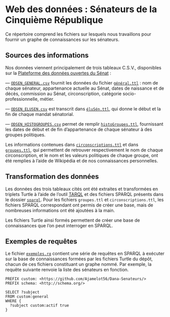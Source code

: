# Web des données : Sénateurs de la Cinquième République

Ce répertoire comprend les fichiers sur lesquels nous travaillons pour fournir un graphe de connaissances sur les sénateurs.

## Sources des informations

Nos données viennent principalement de trois tableaux C.S.V., disponibles sur la [Plateforme des données ouvertes du Sénat](https://data.senat.fr/les-senateurs/) :

  — [`ODSEN_GENERAL.csv`](./csv/ODSEN_GENERAL.csv) fournit les données du fichier [`général.ttl`](./ttl/général.ttl) : nom de chaque sénateur, appartenance actuelle au Sénat, dates de naissance et de décès, commission au Sénat, circonscription, catégorie socio-professionnelle, métier.

  — [`ODSEN_ELUSEN.csv`](./csv/ODSEN_ELUSEN.csv) est transcrit dans [`éluSén.ttl`](./ttl/éluSén.ttl), qui donne le début et la fin de chaque mandat sénatorial.

  — [`ODSEN_HISTOGROUPES.csv`](./csv/ODSEN_HISTOGROUPES.csv) permet de remplir [`histoGroupes.ttl`](./ttl/histoGroupes.ttl), fournissant les dates de début et de fin d’appartenance de chaque sénateur à des groupes politiques.

Les informations contenues dans [`circonscriptions.ttl`](./ttl/circonscriptions.ttl) et dans [`groupes.ttl`](./ttl/groupes.ttl), qui permettent de retrouver respectivement le nom de chaque circonscription, et le nom et les valeurs politiques de chaque groupe, ont été remplies à l’aide de Wikipédia et de nos connaissances personnelles.

## Transformation des données

Les données des trois tableaux cités ont été extraites et transformées en triplets Turtle à l’aide de l’outil [TARQL](https://github.com/tarql/tarql) et des fichiers SPARQL présents dans le dossier [`sparql`](./sparql). Pour les fichiers `groupes.ttl` et `circonscriptions.ttl`, les fichiers SPARQL correspondant ont permis de créer une base, mais de nombreuses informations ont été ajoutées à la main.

Les fichiers Turtle ainsi formés permettent de créer une base de connaissances que l’on peut interroger en SPARQL.

## Exemples de requêtes

Le fichier [`exemples.rq`](./exemples.rq) contient une série de requêtes en SPARQL à exécuter sur la base de connaissances formées par les fichiers Turtle du dépôt, chacun de ces fichiers constituant un graphe nommé. Par exemple, la requête suivante renvoie la liste des sénateurs en fonction.

```tarql
PREFIX custom: <https://github.com/Ajamelot56/Dana-Senateurs/>
PREFIX schema: <http://schema.org/>

SELECT ?subject
FROM custom:general
WHERE {
  ?subject custom:actif true
}
```